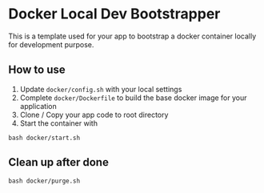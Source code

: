 # Docker Local Dev Bootstrapper 

This is a template used for your app to bootstrap a docker container locally for development purpose.

## How to use

1. Update `docker/config.sh` with your local settings
2. Complete `docker/Dockerfile` to build the base docker image for your application
3. Clone / Copy your app code to root directory
4. Start the container with

```
bash docker/start.sh
```
## Clean up after done

```
bash docker/purge.sh
```